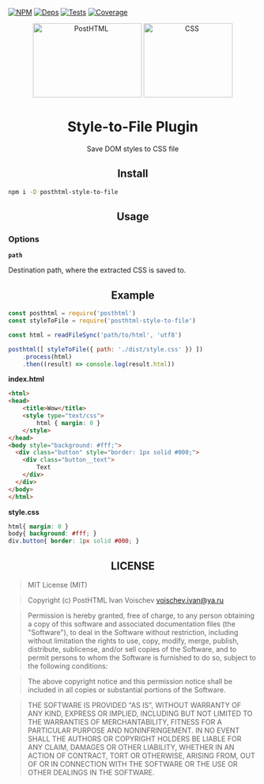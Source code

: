[![NPM][npm]][npm-url]
[![Deps][deps]][deps-url]
[![Tests][travis]][travis-url]
[![Coverage][cover]][cover-url]

<div align="center">
  <img width="220" height="150" title="PostHTML" src="http://posthtml.github.io/posthtml/logo.svg">
  <img width="180" height="150" title="CSS"           src="https://worldvectorlogo.com/logos/css3.svg">
  <h1>Style-to-File Plugin</h1>
  <p>Save DOM styles to CSS file</p>
</div>

<h2 align="center">Install</h2>

```bash
npm i -D posthtml-style-to-file
```

<h2 align="center">Usage</h2>

### Options

__`path`__

Destination path, where the extracted CSS is saved to.

<h2 align="center">Example</h2>

```js
const posthtml = require('posthtml')
const styleToFile = require('posthtml-style-to-file')

const html = readFileSync('path/to/html', 'utf8')

posthtml([ styleToFile({ path: './dist/style.css' }) ])
    .process(html)
    .then((result) => console.log(result.html))
```

__index.html__

```html
<html>
<head>
    <title>Wow</title>
    <style type="text/css">
        html { margin: 0 }
    </style>
</head>
<body style="background: #fff;">
  <div class="button" style="border: 1px solid #000;">
    <div class="button__text">
        Text
    </div>
  </div>
</body>
</html>
```

__style.css__

```css
html{ margin: 0 }
body{ background: #fff; }
div.button{ border: 1px solid #000; }
```

<h2 align="center">LICENSE</h2>

> MIT License (MIT)

> Copyright (c) PostHTML Ivan Voischev <voischev.ivan@ya.ru>

> Permission is hereby granted, free of charge, to any person obtaining a copy
of this software and associated documentation files (the "Software"), to deal
in the Software without restriction, including without limitation the rights
to use, copy, modify, merge, publish, distribute, sublicense, and/or sell
copies of the Software, and to permit persons to whom the Software is
furnished to do so, subject to the following conditions:

> The above copyright notice and this permission notice shall be included in all
copies or substantial portions of the Software.

> THE SOFTWARE IS PROVIDED "AS IS", WITHOUT WARRANTY OF ANY KIND, EXPRESS OR
IMPLIED, INCLUDING BUT NOT LIMITED TO THE WARRANTIES OF MERCHANTABILITY,
FITNESS FOR A PARTICULAR PURPOSE AND NONINFRINGEMENT. IN NO EVENT SHALL THE
AUTHORS OR COPYRIGHT HOLDERS BE LIABLE FOR ANY CLAIM, DAMAGES OR OTHER
LIABILITY, WHETHER IN AN ACTION OF CONTRACT, TORT OR OTHERWISE, ARISING FROM,
OUT OF OR IN CONNECTION WITH THE SOFTWARE OR THE USE OR OTHER DEALINGS IN THE
SOFTWARE.

[npm]: https://img.shields.io/npm/v/posthtml-style-to-file.svg
[npm-url]: https://npmjs.com/package/posthtml-style-to-file

[deps]: https://david-dm.org/posthtml/posthtml-style-to-file.svg
[deps-url]: https://david-dm.org/posthtml/posthtml-style-to-file

[style]: https://img.shields.io/badge/code%20style-standard-yellow.svg
[style-url]: http://standardjs.com/

[travis]: http://img.shields.io/travis/posthtml/posthtml-style-to-file.svg
[travis-url]: https://travis-ci.org/posthtml/posthtml-style-to-file

[cover]: https://coveralls.io/repos/github/posthtml/posthtml-style-to-file/badge.svg?branch=master
[cover-url]: https://coveralls.io/github/posthtml/posthtml-style-to-file?branch=master
